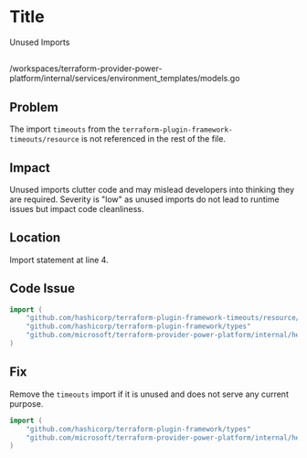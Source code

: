 # Title

Unused Imports

##

/workspaces/terraform-provider-power-platform/internal/services/environment_templates/models.go

## Problem

The import `timeouts` from the `terraform-plugin-framework-timeouts/resource` is not referenced in the rest of the file.

## Impact

Unused imports clutter code and may mislead developers into thinking they are required. Severity is "low" as unused imports do not lead to runtime issues but impact code cleanliness.

## Location

Import statement at line 4.

## Code Issue

```go
import (
    "github.com/hashicorp/terraform-plugin-framework-timeouts/resource/timeouts"
    "github.com/hashicorp/terraform-plugin-framework/types"
    "github.com/microsoft/terraform-provider-power-platform/internal/helpers"
)
```

## Fix

Remove the `timeouts` import if it is unused and does not serve any current purpose.

```go
import (
    "github.com/hashicorp/terraform-plugin-framework/types"
    "github.com/microsoft/terraform-provider-power-platform/internal/helpers"
)
```